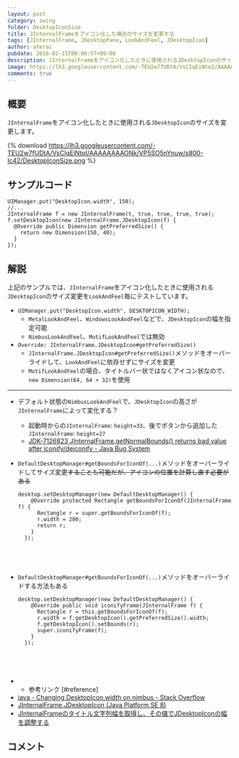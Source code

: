 ```yaml
---
layout: post
category: swing
folder: DesktopIconSize
title: JInternalFrameをアイコン化した場合のサイズを変更する
tags: [JInternalFrame, JDesktopPane, LookAndFeel, JDesktopIcon]
author: aterai
pubdate: 2016-02-15T00:00:57+09:00
description: JInternalFrameをアイコン化したときに使用されるJDesktopIconのサイズを変更します。
image: https://lh3.googleusercontent.com/-TEU2w7fUDtA/VsCIqEiNtoI/AAAAAAAAONk/VP5SO5nYnuw/s800-Ic42/DesktopIconSize.png
comments: true
---
```

## 概要
`JInternalFrame`をアイコン化したときに使用される`JDesktopIcon`のサイズを変更します。

{% download https://lh3.googleusercontent.com/-TEU2w7fUDtA/VsCIqEiNtoI/AAAAAAAAONk/VP5SO5nYnuw/s800-Ic42/DesktopIconSize.png %}

## サンプルコード
<pre class="prettyprint"><code>UIManager.put("DesktopIcon.width", 150);
//...
JInternalFrame f = new JInternalFrame(t, true, true, true, true);
f.setDesktopIcon(new JInternalFrame.JDesktopIcon(f) {
  @Override public Dimension getPreferredSize() {
    return new Dimension(150, 40);
  }
});
</code></pre>

## 解説
上記のサンプルでは、`JInternalFrame`をアイコン化したときに使用される`JDesktopIcon`のサイズ変更を`LookAndFeel`毎にテストしています。

- `UIManager.put("DesktopIcon.width", DESKTOPICON_WIDTH);`
    - `MetalLookAndFeel`、`WindowsLookAndFeel`などで、`JDesktopIcon`の幅を指定可能
    - `NimbusLookAndFeel`、`MotifLookAndFeel`では無効
- `Override: JInternalFrame.JDesktopIcon#getPreferredSize()`
    - `JInternalFrame.JDesktopIcon#getPreferredSize()`メソッドをオーバーライドして、`LookAndFeel`に依存せずにサイズを変更
    - `MotifLookAndFeel`の場合、タイトルバー状ではなくアイコン状なので、`new Dimension(64, 64 + 32)`を使用

<!-- dummy comment line for breaking list -->

- - - -
- デフォルト状態の`NimbusLookAndFeel`で、`JDesktopIcon`の高さが`JInternalFrame`によって変化する？
    - 起動時からの`JInternalFrame`: `height=33`、後でボタンから追加した`JInternalFrame`: `height=27`
    - [JDK-7126823 JInternalFrame.getNormalBounds() returns bad value after iconify/deiconify - Java Bug System](https://bugs.openjdk.java.net/browse/JDK-7126823)
- `DefaultDesktopManager#getBoundsForIconOf(...)`メソッドをオーバーライドしてサイズ変更~~することも可能だが、アイコンの位置を計算し直す必要がある~~
    
    <pre class="prettyprint"><code>desktop.setDesktopManager(new DefaultDesktopManager() {
      @Override protected Rectangle getBoundsForIconOf(JInternalFrame f) {
        Rectangle r = super.getBoundsForIconOf(f);
        r.width = 200;
        return r;
      }
    });
</code></pre>
- `DefaultDesktopManager#getBoundsForIconOf(...)`メソッドをオーバーライドする方法もある
    
    <pre class="prettyprint"><code>desktop.setDesktopManager(new DefaultDesktopManager() {
      @Override public void iconifyFrame(JInternalFrame f) {
        Rectangle r = this.getBoundsForIconOf(f);
        r.width = f.getDesktopIcon().getPreferredSize().width;
        f.getDesktopIcon().setBounds(r);
        super.iconifyFrame(f);
      }
    });
</code></pre>
- * 参考リンク [#reference]
- [java - Changing DesktopIcon.width on nimbus - Stack Overflow](https://stackoverflow.com/questions/35287367/changing-desktopicon-width-on-nimbus)
- [JInternalFrame.JDesktopIcon (Java Platform SE 8)](https://docs.oracle.com/javase/jp/8/docs/api/javax/swing/JInternalFrame.JDesktopIcon.html)
- [JInternalFrameのタイトル文字列幅を取得し、その値でJDesktopIconの幅を調整する](https://ateraimemo.com/Swing/ComputeTitleWidth.html)

<!-- dummy comment line for breaking list -->

## コメント
